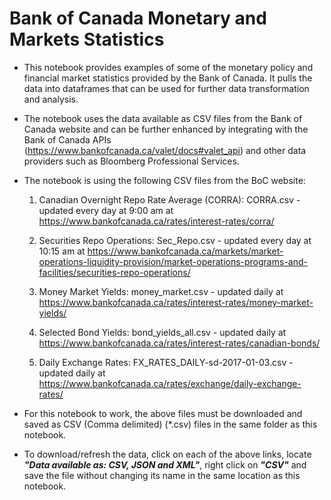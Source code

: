 # Bank of Canada Monetary and Markets Statistics

* This notebook provides examples of some of the monetary policy and financial market statistics provided by the Bank of Canada. It pulls the data into dataframes that can be used for further data transformation and analysis.

* The notebook uses the data available as CSV files from the Bank of Canada website and can be further enhanced by integrating with the Bank of Canada APIs (https://www.bankofcanada.ca/valet/docs#valet_api) and other data providers such as Bloomberg Professional Services.

* The notebook is using the following CSV files from the BoC website:

    1) Canadian Overnight Repo Rate Average (CORRA): CORRA.csv - updated every day at 9:00 am at https://www.bankofcanada.ca/rates/interest-rates/corra/

    2) Securities Repo Operations: Sec_Repo.csv - updated every day at 10:15 am at https://www.bankofcanada.ca/markets/market-operations-liquidity-provision/market-operations-programs-and-facilities/securities-repo-operations/

    3) Money Market Yields: money_market.csv - updated daily at https://www.bankofcanada.ca/rates/interest-rates/money-market-yields/

    4) Selected Bond Yields: bond_yields_all.csv - updated daily at https://www.bankofcanada.ca/rates/interest-rates/canadian-bonds/

    5) Daily Exchange Rates: FX_RATES_DAILY-sd-2017-01-03.csv - updated daily at https://www.bankofcanada.ca/rates/exchange/daily-exchange-rates/

* For this notebook to work, the above files must be downloaded and saved as CSV (Comma delimited) (*.csv) files in the same folder as this notebook.

* To download/refresh the data, click on each of the above links, locate ***"Data available as: CSV, JSON and XML"***, right click on ***"CSV"*** and save the file without changing its name in the same location as this notebook.